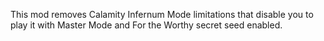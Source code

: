 This mod removes Calamity Infernum Mode limitations that disable you to play it with Master Mode and For the Worthy secret seed enabled.
